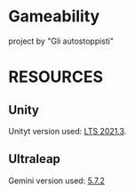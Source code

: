 # Gameability
project by "Gli autostoppisti"

# RESOURCES

## Unity
Unityt version used: [LTS 2021.3](https://download.unity3d.com/download_unity/1b156197d683/Windows64EditorInstaller/UnitySetup64-2021.3.21f1.exe).

## Ultraleap
Gemini version used: [5.7.2](https://www2.leapmotion.com/downloads/gemini/v5.7.2)

